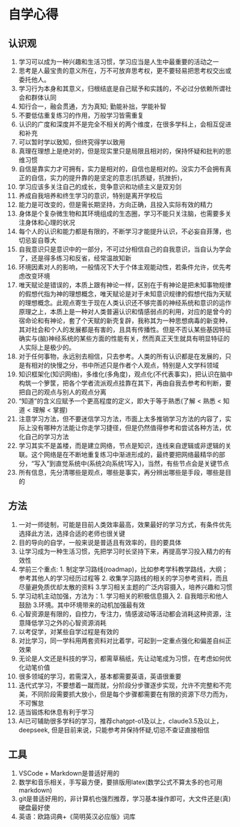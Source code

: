 # 自学心得

## 认识观

1. 学习可以成为一种兴趣和生活习惯，学习应当是人生中最重要的活动之一
2. 思考是人最宝贵的意义所在，万不可放弃思考权，更不要轻易把思考权交出或委托他人。
3. 学习行为本身和其意义，归根结底是自己赋予和实践的，不必过分依赖所谓社会和群体认同
4. 知行合一，融会贯通，方为真知; 勤能补拙，学能补智
5. 不要低估重复练习的作用，万般学习皆需重复
6. 认识的广度和深度并不是完全不相关的两个维度，在很多学科上，会相互促进和补充
7. 可以暂时学以致知，但终究得学以致用
8. 真理在理想上是绝对的，但是现实里只是局限且相对的，保持怀疑和批判的思维习惯
9. 自信是靠实力才可拥有，实力是相对的，自信也是相对的。没实力不会拥有真正的自信，实力的提升靠的是坚定的意志(抗质疑，抗挫折)，
10. 学习应该多关注自己的成长，竞争意识和功绩主义是双刃剑
11. 养成自我培养和终生学习的意识，特别是离开学校后
12. 能力是可改变的，但是需长期坚持，方向正确，且投入实际有效的精力
13. 身体是个复杂微生物和其环境组成的生态圈，学习不能只关注脑，也需要多关注身体和心理的状况
14. 每个人的认识和能力都是有限的，不断学习才能提升认识，不必妄自菲薄，也切忌妄自尊大
15. 自我意识只是意识中的一部分，不可过分相信自己的自我意识，当自认为学会了，还是得多练习和反省，经常温故知新
16. 环境因素对人的影响，一般情况下大于个体主观能动性，若条件允许，优先考虑改变环境
17. 唯天赋论是错误的，本质上跟有神论一样，区别在于有神论是把未知事物规律的假想代指为神的理想概念，唯天赋论是对于未知意识规律的假想代指为天赋的理想概念。此观点寄生于现在人类认识还不够完善的神经系统和意识的运作原理之上，本质上是一种对人类普遍认识和情感弱点的利用，对应的是曾今的宿命论和有神论，套了个天赋的新壳复辟，我称其为一种思想病毒的新变种，其对社会和个人的发展都是有害的，且具有传播性。但是不否认某些基因特征确实与(脑)神经系统的某些方面的性能有关，然而真正天生就具有明显特征的人实际上是极少的。
18. 对于任何事物，永远别去相信，只去参考。人类的所有认识都是在发展的，只是有相对的快慢之分，书中所述只是作者个人观点，特别是人文学科领域
19. 知识框架化(知识网络)，多维化(多角度)，观点化(不代表事实)，把认识在脑中构筑一个箩筐，把各个学者流派观点挂靠在其下，再由自我去参考和判断，要把自己的观点与别人的观点分离
20. “知道”的含义应赋予一个更高程度的定义，即大于等于熟悉(了解 < 熟悉 < 知道 < 理解 < 掌握)
21. 注意学习方法，但不要迷信学习方法，市面上太多推销学习方法的内容了，实际上没有哪种方法能让你走学习捷径，但是仍然值得参考和尝试各种方法，优化自己的学习方法
22. 学习其实不是盖楼，而是建立网络，节点是知识，连线来自逻辑或非逻辑的关联。这个网络是在不断地重复练习中渐进形成的，最终要把网络最精华的部分，“写入”到直觉系统中(系统2向系统1写入)，当然，有些节点会是关键节点
23. 所有信息，先分清哪些是观点，哪些是事实，再分辨出哪些是手段，哪些是目的

## 方法

1. 一对一师徒制，可能是目前人类效率最高，效果最好的学习方式，有条件优先选择此方法，选择合适的老师也很关键
2. 目的导向的自学，一般来说是普适且有效率的，目的要具体
3. 让学习成为一种生活习惯，先把学习时长坚持下来，再提高学习投入精力的有效性
4. 学前三个重点: 1. 制定学习路线(roadmap)，比如参考学科教学路线，大纲；参考其他人的学习经历过程等 2. 收集学习路线的相关的学习参考资料，而且尽量避免质优却太散的资料 3.学习相关主题的广泛内容摄入，培养兴趣和习惯
5. 学习动机主动加强，方法为：1. 学习相关的积极信息摄入 2. 自我暗示和他人鼓励 3.环境。其中环境带来的动机加强最有效
6. 心智资源是有限的，自控力，专注力，情感波动等活动都会消耗这种资源，注意降低学习之外的心智资源消耗
7. 以考促学，对某些自学过程是有效的
8. 对比学习，同一学科用两套资料对比着学，可起到一定重点强化和偏差自纠正效果
9. 无论是人文还是科技的学习，都需草稿纸，先让动笔成为习惯，在考虑如何优化动笔价值
10. 很多领域的学习，若需深入，基本都需要英语，英语很重要
11. 迭代式学习，不要想着一蹴而就，分阶段分步骤逐步实现，允许不完整和不完美，不同阶段需要抓大放小，但是每个步骤都需要在有限的资源下尽力而为，不可懈怠
12. 适当锻炼和休息有利于学习
13. AI已可辅助很多学科的学习，推荐chatgpt-o1及以上，claude3.5及以上，deepseek, 但是目前来说，只能参考并保持怀疑,切忌不查证直接相信

## 工具

1. VSCode + Markdown是普适好用的
2. 数学和音乐相关，手写最方便，要排版用latex(数学公式不算太多的也可用markdown)
3. git是普适好用的，非计算机也强烈推荐，学习基本操作即可，大文件还是(真)硬盘最好使
4. 英语：欧路词典+《简明英汉必应版》词库
